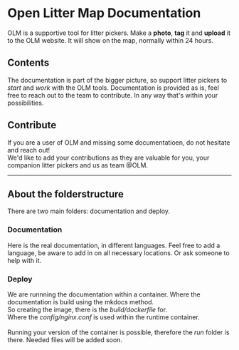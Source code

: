 # Open Litter Map Documentation
OLM is a supportive tool for litter pickers. Make a **photo**, **tag** it and **upload** it to the OLM website.
It will show on the map, normally within 24 hours.

## Contents
The documentation is part of the bigger picture, so support litter pickers to *start* and *work* with the OLM tools.
Documentation is provided as is, feel free to reach out to the team to contribute. In any way that's within your possibilities.

## Contribute
If you are a user of OLM and missing some documentatioen, do not hesitate and reach out!<br />
We'd like to add your contributions as they are valuable for you, your companion litter pickers and us as team @OLM.

---

## About the folderstructure
There are two main folders: documentation and deploy.

### Documentation
Here is the real documentation, in different languages. Feel free to add a language, be aware to add in on all necessary locations. Or ask someone to help with it.

### Deploy
We are runnning the documentation within a container. Where the documentation is build using the mkdocs method.<br />
So creating the image, there is the *build/dockerfile* for.<br />
Where the *config/nginx.conf* is used within the runtime container.<br />
<br />
Running your version of the container is possible, therefore the *run* folder is there. Needed files will be added soon.
